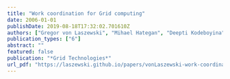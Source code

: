 ```yaml
---
title: "Work coordination for Grid computing"
date: 2006-01-01
publishDate: 2019-08-18T17:32:02.701610Z
authors: ["Gregor von Laszewski", "Mihael Hategan", "Deepti Kodeboyina"]
publication_types: ["6"]
abstract: ""
featured: false
publication: "*Grid Technologies*"
url_pdf: "https://laszewski.github.io/papers/vonLaszewski-work-coordination.pdf"
---
```


